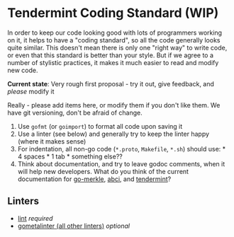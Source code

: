 # Tendermint Coding Standard (WIP)

In order to keep our code looking good with lots of programmers working on it, it helps to have a "coding standard", so all the code generally looks quite similar. This doesn't mean there is only one "right way" to write code, or even that this standard is better than your style.  But if we agree to a number of stylistic practices, it makes it much easier to read and modify new code.

**Current state**: Very rough first proposal - try it out, give feedback, and *please* modify it

Really - please add items here, or modify them if you don't like them.  We have git versioning, don't be afraid of change.

  1) Use `gofmt` (or `goimport`) to format all code upon saving it
  2) Use a linter (see below) and generally try to keep the linter happy (where it makes sense)
  3) For indentation, all non-go code (`*.proto`, `Makefile`, `*.sh`) should use:
    * 4 spaces
    * 1 tab
    * something else??
  4) Think about documentation, and try to leave godoc comments, when it will help new developers. What do you think of the current documentation for [go-merkle](https://godoc.org/github.com/tendermint/go-merkle), [abci](https://godoc.org/github.com/tendermint/abci), and [tendermint](https://godoc.org/github.com/tendermint/tendermint)?

## Linters

- [lint](https://github.com/golang/lint) *required*
- [gometalinter (all other linters)](https://github.com/alecthomas/gometalinter) *optional*

